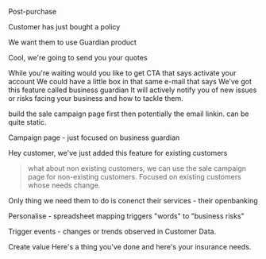 
Post-purchase

Customer has just bought a policy

We want them to use Guardian product

Cool, we're going to send you your quotes

While you're waiting would you like to get
CTA that says activate your account
We could have a little box in that same e-mail that says
We've got this feature called business guardian
It will actively notify you of new issues or risks facing your business
and how to tackle them.

build the sale campaign page first
then potentially the email linkin.
can be quite static.

Campaign page - just focused on business guardian

Hey customer, we've just added this feature for existing customers
> what about non existing customers, we can use the sale campaign page
for non-existing customers.
Focused on existing customers whose needs change.

Only thing we need them to do is conenct their services - their openbanking

Personalise - spreadsheet mapping triggers "words" to "business risks"

Trigger events - changes or trends observed in Customer Data.

Create value
Here's a thing you've done and here's your insurance needs.


